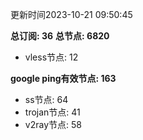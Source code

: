 更新时间2023-10-21 09:50:45

**总订阅: 36**
**总节点: 6820**
- vless节点: 12

**google ping有效节点: 163**
- ss节点: 64
- trojan节点: 41
- v2ray节点: 58
